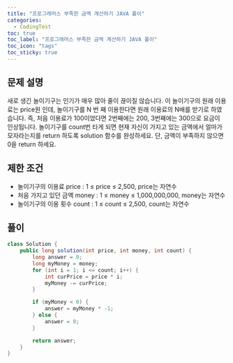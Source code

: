 ```yaml
---
title: "프로그래머스 부족한 금액 계산하기 JAVA 풀이"
categories:
  - CodingTest
toc: true
toc_label: "프로그래머스 부족한 금액 계산하기 JAVA 풀이"
toc_icon: "tags"
toc_sticky: true
---
```

## 문제 설명
새로 생긴 놀이기구는 인기가 매우 많아 줄이 끊이질 않습니다. 이 놀이기구의 원래 이용료는 price원 인데, 놀이기구를 N 번 째 이용한다면 원래 이용료의 N배를 받기로 하였습니다. 즉, 처음 이용료가 100이었다면 2번째에는 200, 3번째에는 300으로 요금이 인상됩니다.
놀이기구를 count번 타게 되면 현재 자신이 가지고 있는 금액에서 얼마가 모자라는지를 return 하도록 solution 함수를 완성하세요.
단, 금액이 부족하지 않으면 0을 return 하세요.

## 제한 조건
- 놀이기구의 이용료 price : 1 ≤ price ≤ 2,500, price는 자연수
- 처음 가지고 있던 금액 money : 1 ≤ money ≤ 1,000,000,000, money는 자연수
- 놀이기구의 이용 횟수 count : 1 ≤ count ≤ 2,500, count는 자연수

## 풀이
```java
class Solution {
    public long solution(int price, int money, int count) {
        long answer = 0;
        long myMoney = money;
        for (int i = 1; i <= count; i++) {
            int curPrice = price * i;
            myMoney -= curPrice;
        }

        if (myMoney < 0) {
            answer = myMoney * -1;
        } else {
            answer = 0;
        }

        return answer;
    }
}
```
